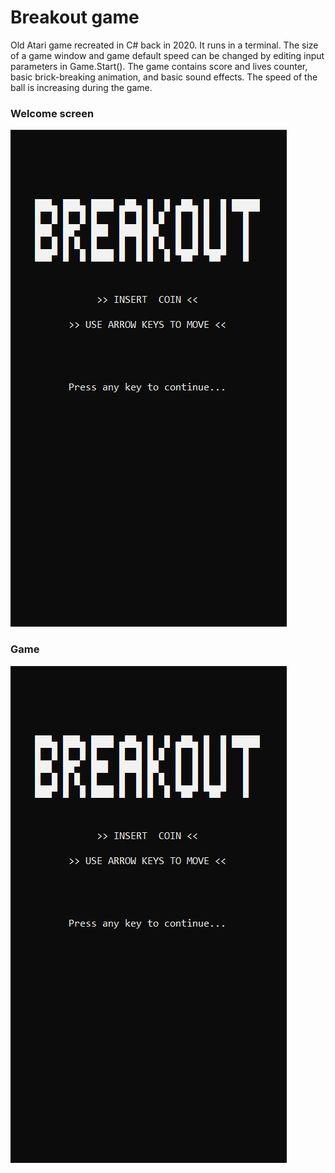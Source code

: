 # Breakout game
Old Atari game recreated in C# back in 2020. It runs in a terminal. The size of a game window and game default speed can be changed by editing input parameters in Game.Start(). The game contains score and lives counter, basic brick-breaking animation, and basic sound effects. The speed of the ball is increasing during the game.

### Welcome screen
![Alt welcome-screen](WelcomeScreen.png)

### Game
![Alt game](WelcomeScreen.png)
